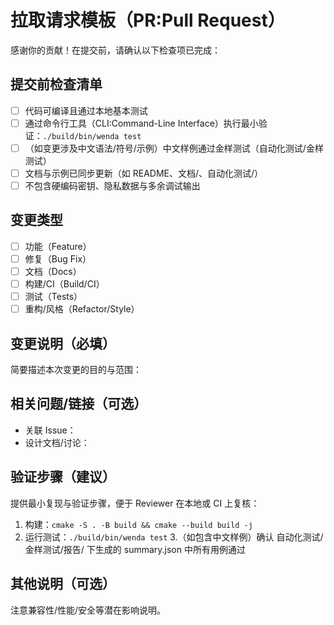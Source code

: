 # 拉取请求模板（PR:Pull Request）

感谢你的贡献！在提交前，请确认以下检查项已完成：

## 提交前检查清单
- [ ] 代码可编译且通过本地基本测试
- [ ] 通过命令行工具（CLI:Command-Line Interface）执行最小验证：`./build/bin/wenda test`
- [ ] （如变更涉及中文语法/符号/示例）中文样例通过金样测试（自动化测试/金样测试）
- [ ] 文档与示例已同步更新（如 README、文档/、自动化测试/）
- [ ] 不包含硬编码密钥、隐私数据与多余调试输出

## 变更类型
- [ ] 功能（Feature）
- [ ] 修复（Bug Fix）
- [ ] 文档（Docs）
- [ ] 构建/CI（Build/CI）
- [ ] 测试（Tests）
- [ ] 重构/风格（Refactor/Style）

## 变更说明（必填）
简要描述本次变更的目的与范围：

## 相关问题/链接（可选）
- 关联 Issue：
- 设计文档/讨论：

## 验证步骤（建议）
提供最小复现与验证步骤，便于 Reviewer 在本地或 CI 上复核：
1. 构建：`cmake -S . -B build && cmake --build build -j`
2. 运行测试：`./build/bin/wenda test`
3.（如包含中文样例）确认 自动化测试/金样测试/报告/ 下生成的 summary.json 中所有用例通过

## 其他说明（可选）
注意兼容性/性能/安全等潜在影响说明。
